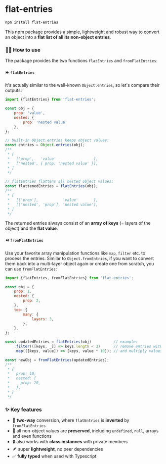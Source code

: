 # flat-entries

```bash
npm install flat-entries
```

This npm package provides a simple, lightweight and robust way to convert an object into a **flat list of all its
non-object entries**.

### 🧑‍💻 How to use

The package provides the two functions `flatEntries` and `fromFlatEntries`:

#### ⏩ `flatEntries`

It's actually similar to the well-known `Object.entries`, so let's compare their outputs:

```javascript
import {flatEntries} from 'flat-entries';

const obj = {
    prop: 'value',
    nested: {
        prop: 'nested value'
    },
};

// built-in Object.entries keeps object values:
const entries = Object.entries(obj);
/**
 * [
 *   ['prop',   'value'                 ],
 *   ['nested', { prop: 'nested value' }],
 * ]
 */

// flatEntries flattens all nested object values:
const flattenedEntries = flatEntries(obj);
/**
 * [
 *   [['prop'],           'value'       ],
 *   [['nested', 'prop'], 'nested value'],
 * ]
 */
```

The returned entries always consist of an **array of keys** (= layers of the object) and the **flat value**.

#### ⏪ `fromFlatEntries`

Use your favorite array manipulation functions like `map`, `filter` etc. to process the entries. Similar
to `Object.fromEntries`, if you want to convert them back into a multi-layer object again or create one from scratch,
you can use `fromFlatEntries`:

```javascript
import {flatEntries, fromFlatEntries} from 'flat-entries';

const obj = {
    prop: 1,
    nested: {
        prop: 2,
    },
    too: {
        many: {
            layers: 3,
        },
    },
};

const updatedEntries = flatEntries(obj)          // example:
    .filter(([keys, _]) => keys.length < 3)      // remove entries with 3 or more layers
    .map(([keys, value]) => [keys, value * 10]); // and multiply values by 10

const newObj = fromFlatEntries(updatedEntries);
/**
 * {
 *   prop: 10,
 *   nested: {
 *     prop: 20,
 *   },
 * }
 */
```

### ✨ Key features

- 🔄 **two-way** conversion, where `flatEntries` is **inverted** by `fromFlatEntries`
- 💾 all non-object values are **preserved**, including `undefined`, `null`, arrays and even functions
- 🔒 also works with **class instances** with private members
- 🪶 super **lightweight**, no peer dependencies
- ✅ **fully typed** when used with Typescript
